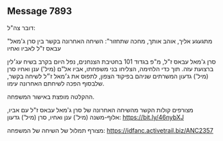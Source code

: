 ## Message 7893

דובר צה"ל:

"מתגעגע אליך, אוהב אותך, מחכה שתחזור": השיחה האחרונה בקשר בין סרן ג'מאל עבאס ז"ל לאביו ואחיו

סרן ג'מאל עבאס ז"ל, מ"פ בגדוד 101 בחטיבת הצנחנים, נפל היום בקרב בשיח עג׳לין ברצועת עזה. תוך כדי הלחימה, הצליחו בני משפחתו, אביו אל"ם (מיל') ענן ואחיו סרן (מיל') גדעון המשרתים שניהם בפיקוד הצפון, לתפוס את ג׳מאל ז״ל לשיחה בקשר, שלבסוף הפכה לשיחתם האחרונה עימו.

ההקלטה מופצת באישור המשפחה.

מצורפים קולות הקשר מהשיחה האחרונה של סרן ג'מאל עבאס ז"ל עם אביו, אלוף-משנה (מיל') ענן ואחיו, סרן (מיל') גדעון: https://bit.ly/46nybXJ

מצורף תמלול של השיחה של המשפחה: https://idfanc.activetrail.biz/ANC2357

